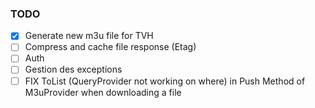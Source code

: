 ﻿### TODO
- [x] Generate new m3u file for TVH
- [ ] Compress and cache file response (Etag)
- [ ] Auth
- [ ] Gestion des exceptions
- [ ] FIX ToList (QueryProvider not working on where) in Push Method of M3uProvider when downloading a file
